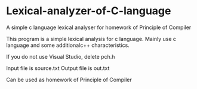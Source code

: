 # Lexical-analyzer-of-C-language
A simple c language lexical analyser for homework of Principle of Compiler

This program is a simple lexical analysis for c language. Mainly use c language and some additionalc++ characteristics.

If you do not use Visual Studio, delete pch.h

Input file is source.txt
Output file is out.txt

Can be used as homework of Principle of Compiler
